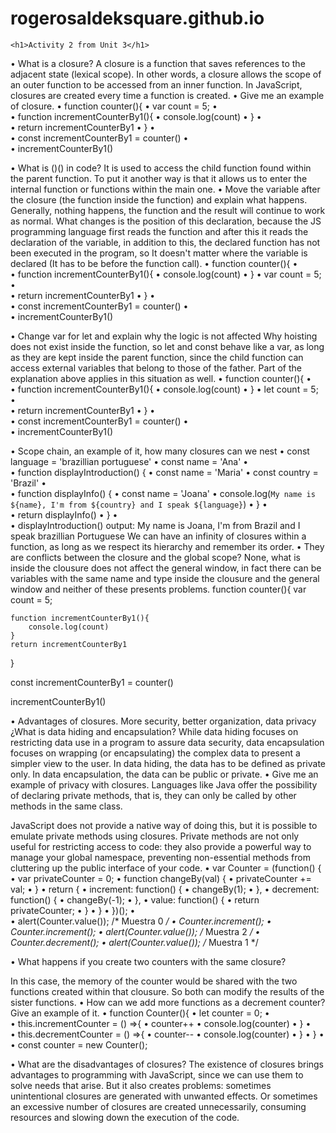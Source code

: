 # rogerosaldeksquare.github.io

	<h1>Activity 2 from Unit 3</h1>
    
•	What is a closure? 
A closure is a function that saves references to the adjacent state (lexical scope). In other words, a closure allows the scope of an outer function to be accessed from an inner function. In JavaScript, closures are created every time a function is created.
•	Give me an example of closure. 
•	function counter(){
•	    var count = 5;
•	    
•	    function incrementCounterBy1(){
•	        console.log(count)
•	    }
•	
•	    return incrementCounterBy1
•	}
•	
•	const incrementCounterBy1 = counter()
•	
•	incrementCounterBy1()

•	What is ()() in code? 
It is used to access the child function found within the parent function. To put it another way is that it allows us to enter the internal function or functions within the main one.
•	Move the variable after the closure (the function inside the function) and explain what happens. 
Generally, nothing happens, the function and the result will continue to work as normal. What changes is the position of this declaration, because the JS programming language first reads the function and after this it reads the declaration of the variable, in addition to this, the declared function has not been executed in the program, so It doesn't matter where the variable is declared (It has to be before the function call).
•	function counter(){
•	    
•	    function incrementCounterBy1(){
•	        console.log(count)
•	    }
•	    var count = 5;
•	
•	    return incrementCounterBy1
•	}
•	
•	const incrementCounterBy1 = counter()
•	
•	incrementCounterBy1()

•	Change var for let and explain why the logic is not affected 
Why hoisting does not exist inside the function, so let and const behave like a var, as long as they are kept inside the parent function, since the child function can access external variables that belong to those of the father. Part of the explanation above applies in this situation as well.
•	function counter(){
•	    
•	    function incrementCounterBy1(){
•	        console.log(count)
•	    }
•	    let count = 5;
•	
•	    return incrementCounterBy1
•	}
•	
•	const incrementCounterBy1 = counter()
•	
•	incrementCounterBy1()

•	Scope chain, an example of it, how many closures can we nest 
•	const language = 'brazillian portuguese'
•	const name = 'Ana'
•	
•	function displayIntroduction() {
•	  const name = 'Maria'
•	  const country = 'Brazil'
•	
•	  function displayInfo() {
•	    const name = 'Joana'
•	    console.log(`My name is ${name}, I'm from ${country} and I speak ${language}`)
•	  }
•	
•	  return displayInfo()
•	}
•	
•	displayIntroduction()
output: My name is Joana, I'm from Brazil and I speak brazillian Portuguese
We can have an infinity of closures within a function, as long as we respect its hierarchy and remember its order.
•	They are conflicts between the closure and the global scope? 
None, what is inside the clousure does not affect the general window, in fact there can be variables with the same name and type inside the clousure and the general window and neither of these presents problems.
function counter(){
    var count = 5;

    function incrementCounterBy1(){
        console.log(count)
    }
    return incrementCounterBy1
}

const incrementCounterBy1 = counter()

incrementCounterBy1()


•	Advantages of closures. 
More security, better organization, data privacy
¿What is data hiding and encapsulation? 
While data hiding focuses on restricting data use in a program to assure data security, data encapsulation focuses on wrapping (or encapsulating) the complex data to present a simpler view to the user. 
In data hiding, the data has to be defined as private only. In data encapsulation, the data can be public or private. 
•	Give me an example of privacy with closures. 
Languages like Java offer the possibility of declaring private methods, that is, they can only be called by other methods in the same class.

JavaScript does not provide a native way of doing this, but it is possible to emulate private methods using closures. Private methods are not only useful for restricting access to code: they also provide a powerful way to manage your global namespace, preventing non-essential methods from cluttering up the public interface of your code.
•	var Counter = (function() {
•	  var privateCounter = 0;
•	  function changeBy(val) {
•	    privateCounter += val;
•	  }
•	  return {
•	    increment: function() {
•	      changeBy(1);
•	    },
•	    decrement: function() {
•	      changeBy(-1);
•	    },
•	    value: function() {
•	      return privateCounter;
•	    }
•	  }
•	})();
•	
•	alert(Counter.value()); /* Muestra 0 */
•	Counter.increment();
•	Counter.increment();
•	alert(Counter.value()); /* Muestra 2 */
•	Counter.decrement();
•	alert(Counter.value()); /* Muestra 1 */ 

•	What happens if you create two counters with the same closure? 

In this case, the memory of the counter would be shared with the two functions created within that clousure. So both can modify the results of the sister functions.
•	How can we add more functions as a decrement counter? Give an example of it. 
•	function Counter(){
•	    let counter = 0;
•	
•	    this.incrementCounter = () =>{
•	        counter++
•	        console.log(counter)
•	    }
•	
•	    this.decrementCounter = () =>{
•	        counter--
•	        console.log(counter)
•	    }
•	}
•	
•	const counter = new Counter();

•	What are the disadvantages of closures? 
The existence of closures brings advantages to programming with JavaScript, since we can use them to solve needs that arise. But it also creates problems: sometimes unintentional closures are generated with unwanted effects. Or sometimes an excessive number of closures are created unnecessarily, consuming resources and slowing down the execution of the code.
